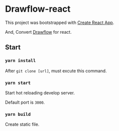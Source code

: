 # Drawflow-react

This project was bootstrapped with [Create React App](https://github.com/facebook/create-react-app).

And, Convert [Drawflow](https://github.com/jerosoler/Drawflow) for react.

## Start

### `yarn install`

After `git clone [url]`, must excute this command.

### `yarn start`

Start hot reloading develop server.

Default port is `3000`.

### `yarn build`

Create static file.
